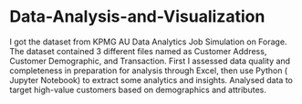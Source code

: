 # Data-Analysis-and-Visualization
I got the dataset from KPMG AU Data Analytics Job Simulation on Forage.
The dataset contained 3 different files named as Customer Address, Customer Demographic, and Transaction.
First I assessed data quality and completeness in preparation for analysis through Excel, then use Python ( Jupyter Notebook) to extract some analytics and insights.
Analysed data to target high-value customers based on demographics and attributes.
